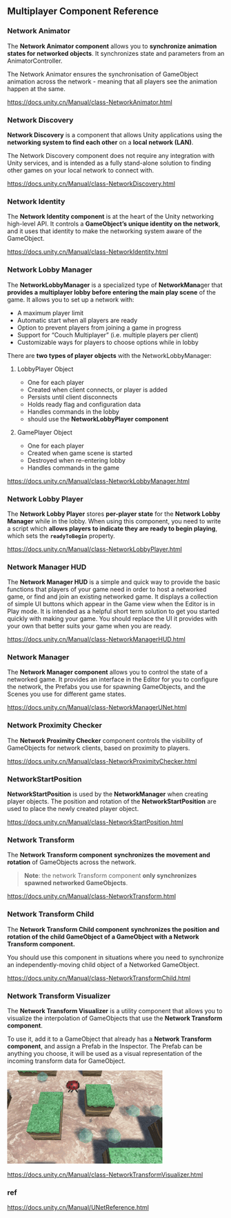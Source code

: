 ## Multiplayer Component Reference

### Network Animator
The **Network Animator component** allows you to **synchronize animation states for networked objects**.
It synchronizes state and parameters from an AnimatorController.

The Network Animator ensures the synchronisation of GameObject animation across the network - meaning that all players see the animation happen at the same.

https://docs.unity.cn/Manual/class-NetworkAnimator.html

### Network Discovery
**Network Discovery** is a component that allows Unity applications using the **networking system to find each other** on a **local network (LAN)**.

The Network Discovery component does not require any integration with Unity services, and is intended as a fully stand-alone solution to finding other games on your local network to connect with.

https://docs.unity.cn/Manual/class-NetworkDiscovery.html


### Network Identity
The **Network Identity component** is at the heart of the Unity networking high-level API. It controls a **GameObject’s unique identity on the network**, and it uses that identity to make the networking system aware of the GameObject.

https://docs.unity.cn/Manual/class-NetworkIdentity.html

### Network Lobby Manager
The **NetworkLobbyManager** is a specialized type of **NetworkMana**ger that **provides a multiplayer lobby before entering the main play scene** of the game. It allows you to set up a network with:

-   A maximum player limit
-   Automatic start when all players are ready
-   Option to prevent players from joining a game in progress
-   Support for “Couch Multiplayer” (i.e. multiple players per client)
-   Customizable ways for players to choose options while in lobby

There are **two types of player objects** with the NetworkLobbyManager:

1. LobbyPlayer Object
   -  One for each player
   -  Created when client connects, or player is added
   -  Persists until client disconnects
   -  Holds ready flag and configuration data
   -  Handles commands in the lobby
   -  should use the **NetworkLobbyPlayer component**


2. GamePlayer Object
   -   One for each player
   -   Created when game scene is started
   -   Destroyed when re-entering lobby
   -   Handles commands in the game

https://docs.unity.cn/Manual/class-NetworkLobbyManager.html


### Network Lobby Player
The **Network Lobby Player** stores **per-player state** for the **Network Lobby Manager** while in the lobby. When using this component, you need to write a script which **allows players to indicate they are ready to begin playing**, which sets the **`readyToBegin`** property.



https://docs.unity.cn/Manual/class-NetworkLobbyPlayer.html


### Network Manager HUD
The **Network Manager HUD** is a simple and quick way to provide the basic functions that players of your game need in order to host a networked game, or find and join an existing networked game. It displays a collection of simple UI buttons which appear in the Game view when the Editor is in Play mode. It is intended as a helpful short term solution to get you started quickly with making your game. You should replace the UI it provides with your own that better suits your game when you are ready.
 
https://docs.unity.cn/Manual/class-NetworkManagerHUD.html

### Network Manager 
The **Network Manager component** allows you to control the state of a networked game. It provides an interface in the Editor for you to configure the network, the Prefabs you use for spawning GameObjects, and the Scenes you use for different game states.
 
https://docs.unity.cn/Manual/class-NetworkManagerUNet.html 


### Network Proximity Checker
The **Network Proximity Checker** component controls the visibility of GameObjects for network clients, based on proximity to players.
 
 
https://docs.unity.cn/Manual/class-NetworkProximityChecker.html


### NetworkStartPosition
**NetworkStartPosition** is used by the **NetworkManager** when creating player objects. The position and rotation of the **NetworkStartPosition** are used to place the newly created player object.
 
https://docs.unity.cn/Manual/class-NetworkStartPosition.html

### Network Transform
The **Network Transform component** **synchronizes the movement and rotation** of GameObjects across the network. 
> **Note**: the network Transform component **only synchronizes spawned networked GameObjects**.

https://docs.unity.cn/Manual/class-NetworkTransform.html


### Network Transform Child

The **Network Transform Child component** **synchronizes the position and rotation of the child GameObject of a GameObject with a Network Transform component.**

You should use this component in situations where you need to synchronize an independently-moving child object of a Networked GameObject.

https://docs.unity.cn/Manual/class-NetworkTransformChild.html


### Network Transform Visualizer

The **Network Transform Visualizer** is a utility component that allows you to visualize the interpolation of GameObjects that use the **Network Transform component**.
 
To use it, add it to a GameObject that already has a **Network Transform component**, and assign a Prefab in the Inspector. The Prefab can be anything you choose, it will be used as a visual representation of the incoming transform data for GameObject.

![](./img/NetworkTransformVisualizerExample2.gif)

 https://docs.unity.cn/Manual/class-NetworkTransformVisualizer.html
 
 

 
 
### ref
https://docs.unity.cn/Manual/UNetReference.html
